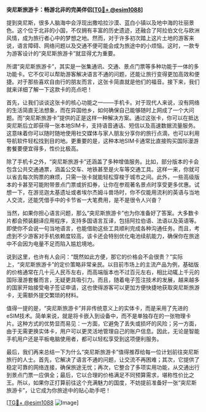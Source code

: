 **突尼斯旅游卡：畅游北非的完美伴侣[[TG💪+ @esim1088](https://t.me/s/esim1088)]**

提到突尼斯，很多人脑海中会浮现出撒哈拉沙漠、蓝白小镇以及地中海的壮丽景色。这个位于北非的小国，不仅拥有丰富的历史遗迹，还融合了阿拉伯文化与欧洲风情，成为旅行者心中的梦想之地。然而，对于许多初次踏上这片土地的游客来说，语言障碍、网络问题以及交通不便可能会成为旅途中的小烦恼。这时，一款专为游客设计的“突尼斯旅游卡”就显得尤为重要。

所谓“突尼斯旅游卡”，其实是一张集通讯、交通、景点门票等多种功能于一体的多功能卡。它不仅可以帮助游客解决语言不通的问题，还能让旅行变得更加高效和便捷。对于那些喜欢自由行的朋友而言，这张卡简直就是他们的福音。接下来，我们就来详细了解一下这款卡的亮点吧！

首先，让我们谈谈这张卡的核心功能之一——手机卡。对于现代人来说，没有网络的生活简直无法想象，而在异国他乡，如何确保自己能够随时上网成了一个大问题。而“突尼斯旅游卡”提供的正是这样一种解决方案。通过这张卡，你可以在抵达突尼斯后立即获得一张本地SIM卡，支持语音通话、短信以及高速数据流量服务。这意味着你可以随时随地使用社交媒体与家人朋友分享你的旅行点滴，也可以利用导航软件轻松找到目的地。更重要的是，这种本地SIM卡通常比直接购买国际漫游套餐要便宜得多，性价比极高。

除了手机卡之外，“突尼斯旅游卡”还涵盖了多种增值服务。比如，部分版本的卡会包含公共交通通票，涵盖公交车、地铁甚至是火车等交通工具。这样一来，你就可以省去每次购票的麻烦，只需一张卡就能轻松穿梭于城市之间。此外，一些高级版本的卡甚至可能附带景点门票或折扣券，让你在参观著名景点时享受更多优惠。试想一下，在游览迦太基遗址或者埃尔杰姆斗兽场时，你不仅能用流利的英语与当地人交流，还能凭借手中的卡节省一大笔费用，是不是很令人兴奋？

当然，如果你担心语言问题，那么“突尼斯旅游卡”也为你准备好了答案。大多数卡片都会预装翻译应用程序，支持多国语言互译，包括阿拉伯语、法语以及英语等。即使你不会说一句当地语言，也能借助这些工具顺利完成各种沟通任务。而且，考虑到不少游客对手机依赖度较高，该卡还会特别优化电池续航能力，确保你在旅途中不会因为电量不足而陷入尴尬境地。

说到这里，也许有人会问：“既然如此方便，那它的价格会不会很贵？”实际上，“突尼斯旅游卡”的定价策略非常亲民。以目前市场上的主流产品为例，基础版的价格通常在几十元人民币左右，而高端版本也不过百元左右，相比动辄上千元的国际漫游套餐而言，无疑更具吸引力。而且，随着电子签注技术的发展，越来越多的国家开始接受电子签证申请，这也使得游客可以更加方便快捷地获取突尼斯旅游卡，无需额外提交繁琐的材料。

值得一提的是，“突尼斯旅游卡”并非传统意义上的实体卡，而是采用了先进的eSIM技术。简单来说，就是将卡嵌入到设备中，而不是单独存在的一张物理卡片。这种方式的优势显而易见：一方面，它避免了丢失或损坏的风险；另一方面，由于无需更换实体卡，用户可以更灵活地管理自己的账户信息。因此，无论是智能手机用户还是平板电脑使用者，都可以轻松享受到这项便利服务。

最后，我们再来总结一下为什么“突尼斯旅游卡”值得推荐给每一位计划前往突尼斯旅行的人士。首先，它解决了语言不通的问题，让交流不再困难；其次，它提供了稳定可靠的网络连接，确保旅途无忧；再次，它整合了多项实用功能，从交通出行到景点门票一应俱全；最后，它以合理的价格满足不同预算需求，堪称性价比之王。所以，如果你正打算前往这个充满魅力的国度，不妨提前准备好一张“突尼斯旅游卡”，让它成为你旅途中的贴心助手吧！

[[TG💪+ @esim1088](https://t.me/s/esim1088) ![Image](https://i.postimg.cc/4NQfJmqS/Snipaste-2025-05-13-00-14-12.png)]